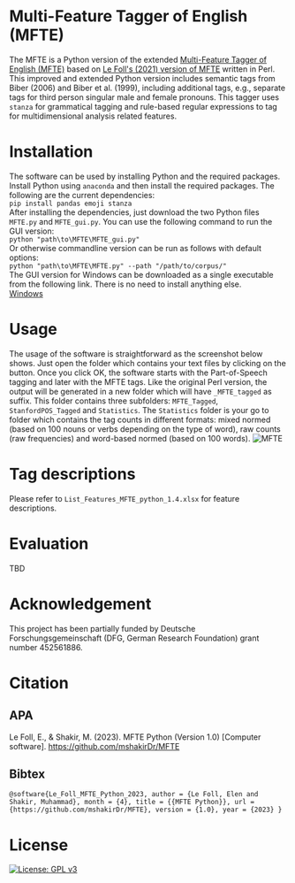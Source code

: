 # Multi-Feature Tagger of English (MFTE)
The MFTE is a Python version of the extended [Multi-Feature Tagger of English (MFTE)](https://github.com/mshakirDr/MultiFeatureTaggerEnglish) based on [Le Foll's (2021) version of MFTE](https://github.com/elenlefoll/MultiFeatureTaggerEnglish) written in Perl. This improved and extended Python version includes semantic tags from Biber (2006) and Biber et al. (1999), including additional tags, e.g., separate tags for third person singular male and female pronouns. This tagger uses `stanza` for grammatical tagging and rule-based regular expressions to tag for multidimensional analysis related features.

# Installation
The software can be used by installing Python and the required packages. Install Python using `anaconda` and then install the required packages. The following are the current dependencies:\
`pip install pandas emoji stanza`\
After installing the dependencies, just download the two Python files `MFTE.py` and `MFTE_gui.py`. You can use the following command to run the GUI version:\
`python "path\to\MFTE\MFTE_gui.py"`\
Or otherwise commandline version can be run as follows with default options:\
`python "path\to\MFTE\MFTE.py" --path "/path/to/corpus/"`\
The GUI version for Windows can be downloaded as a single executable from the following link. There is no need to install anything else.\
[Windows](https://1drv.ms/u/s!AtH0zVEfO5lsgsKxOz4cKq3lOhqIvE8?e=zCOvhq)

# Usage
The usage of the software is straightforward as the screenshot below shows. Just open the folder which contains your text files by clicking on the button. Once you click OK, the software starts with the Part-of-Speech tagging and later with the MFTE tags. Like the original Perl version, the output will be generated in a new folder which will have `_MFTE_tagged` as suffix. This folder contains three subfolders: `MFTE_Tagged`, `StanfordPOS_Tagged` and `Statistics`. The `Statistics` folder is your go to folder which contains the tag counts in different formats: mixed normed (based on 100 nouns or verbs depending on the type of word), raw counts (raw frequencies) and word-based normed (based on 100 words).
![MFTE](https://user-images.githubusercontent.com/46898829/227144641-008478b3-2933-44fb-8e54-b3d848106996.png)

# Tag descriptions
Please refer to `List_Features_MFTE_python_1.4.xlsx` for feature descriptions.

# Evaluation
TBD

# Acknowledgement
This project has been partially funded by Deutsche Forschungsgemeinschaft (DFG, German Research Foundation) grant number 452561886.

# Citation

## APA
Le Foll, E., & Shakir, M. (2023). MFTE Python (Version 1.0) [Computer software]. https://github.com/mshakirDr/MFTE

## Bibtex

`@software{Le_Foll_MFTE_Python_2023,
author = {Le Foll, Elen and Shakir, Muhammad},
month = {4},
title = {{MFTE Python}},
url = {https://github.com/mshakirDr/MFTE},
version = {1.0},
year = {2023}
}`
# License
[![License: GPL v3](https://img.shields.io/badge/License-GPLv3-blue.svg)](https://www.gnu.org/licenses/gpl-3.0)

